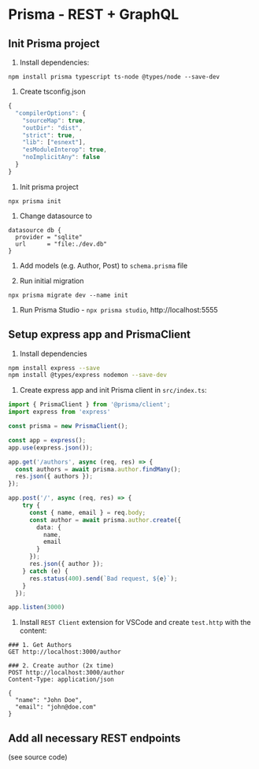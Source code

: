# Prisma - REST + GraphQL

## Init Prisma project

1. Install dependencies:

`npm install prisma typescript ts-node @types/node --save-dev`

1. Create tsconfig.json

```ts
{
  "compilerOptions": {
    "sourceMap": true,
    "outDir": "dist",
    "strict": true,
    "lib": ["esnext"],
    "esModuleInterop": true,
    "noImplicitAny": false
  }
}
```

1. Init prisma project

`npx prisma init`

1. Change datasource to

```schema
datasource db {
  provider = "sqlite"
  url      = "file:./dev.db"
}
```

1. Add models (e.g. Author, Post) to `schema.prisma` file

1. Run initial migration

`npx prisma migrate dev --name init`

1. Run Prisma Studio - `npx prisma studio`, http://localhost:5555

## Setup express app and PrismaClient

1. Install dependencies

```sh
npm install express --save
npm install @types/express nodemon --save-dev
```

1. Create express app and init Prisma client in `src/index.ts`:

```ts
import { PrismaClient } from '@prisma/client';
import express from 'express'

const prisma = new PrismaClient();

const app = express();
app.use(express.json());

app.get('/authors', async (req, res) => {
  const authors = await prisma.author.findMany();
  res.json({ authors });
});

app.post('/', async (req, res) => {
    try {
      const { name, email } = req.body;
      const author = await prisma.author.create({
        data: {
          name,
          email
        }
      });
      res.json({ author });
    } catch (e) {
      res.status(400).send(`Bad request, ${e}`);
    }
  });

app.listen(3000)
```

1. Install `REST Client` extension for VSCode and create `test.http` with the content:

```
### 1. Get Authors
GET http://localhost:3000/author

### 2. Create author (2x time)
POST http://localhost:3000/author
Content-Type: application/json

{
  "name": "John Doe",
  "email": "john@doe.com"
}
```

## Add all necessary REST endpoints

(see source code)


